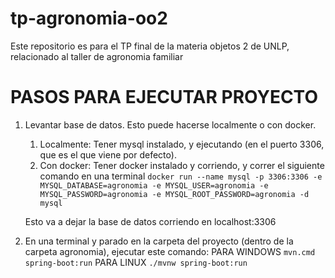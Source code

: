 # tp-agronomia-oo2
Este repositorio es para el TP final de la materia objetos 2 de UNLP, relacionado al taller de agronomia familiar

# PASOS PARA EJECUTAR PROYECTO
1. Levantar base de datos. Esto puede hacerse localmente o con docker.
    1. Localmente: Tener mysql instalado, y ejecutando (en el puerto 3306, que es el que viene por defecto).
    2. Con docker: Tener docker instalado y corriendo, y correr el siguiente comando en una terminal `docker run --name mysql -p 3306:3306 -e MYSQL_DATABASE=agronomia -e MYSQL_USER=agronomia -e MYSQL_PASSWORD=agronomia -e MYSQL_ROOT_PASSWORD=agronomia -d mysql`

    Esto va a dejar la base de datos corriendo en localhost:3306
2. En una terminal y parado en la carpeta del proyecto (dentro de la carpeta agronomia), ejecutar este comando: PARA WINDOWS `mvn.cmd spring-boot:run` PARA LINUX `./mvnw spring-boot:run`